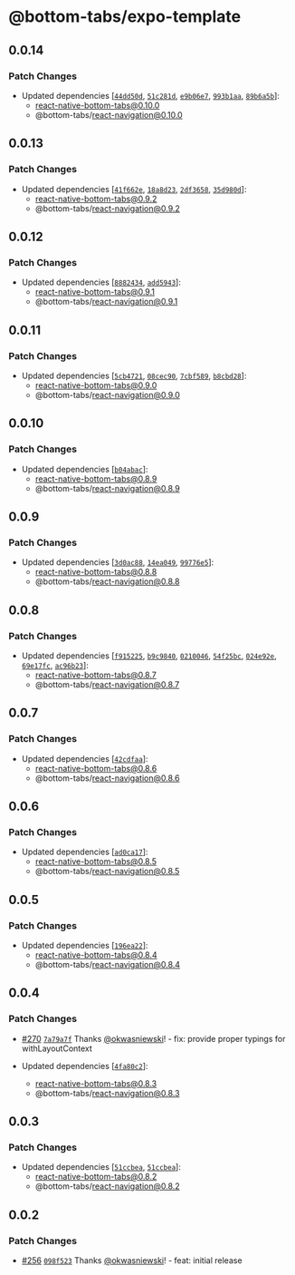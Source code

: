 # @bottom-tabs/expo-template

## 0.0.14

### Patch Changes

- Updated dependencies [[`44dd50d`](https://github.com/callstackincubator/react-native-bottom-tabs/commit/44dd50d3467a8a6bbec78ba9ff11bdd1cf0b55d1), [`51c281d`](https://github.com/callstackincubator/react-native-bottom-tabs/commit/51c281d0447c1388ff24417692c1f8c2d5861730), [`e9b06e7`](https://github.com/callstackincubator/react-native-bottom-tabs/commit/e9b06e784314ca8f71376c0a247c6cba83ec1597), [`993b1aa`](https://github.com/callstackincubator/react-native-bottom-tabs/commit/993b1aa53a6661a927856f1d3a6d808a846f0c1e), [`89b6a5b`](https://github.com/callstackincubator/react-native-bottom-tabs/commit/89b6a5b67b3acde71aa8e44d24b2dfe296ded8bf)]:
  - react-native-bottom-tabs@0.10.0
  - @bottom-tabs/react-navigation@0.10.0

## 0.0.13

### Patch Changes

- Updated dependencies [[`41f662e`](https://github.com/callstackincubator/react-native-bottom-tabs/commit/41f662e72d4ea73b7859b40fac926caf3c360ad5), [`18a8d23`](https://github.com/callstackincubator/react-native-bottom-tabs/commit/18a8d233a00073997b2f714530ed0084a6e27d4e), [`2df3658`](https://github.com/callstackincubator/react-native-bottom-tabs/commit/2df36583a22f93558b89cfbd38e2ae876b959c59), [`35d980d`](https://github.com/callstackincubator/react-native-bottom-tabs/commit/35d980d8eca62e461999894fb145ed634b1a19bb)]:
  - react-native-bottom-tabs@0.9.2
  - @bottom-tabs/react-navigation@0.9.2

## 0.0.12

### Patch Changes

- Updated dependencies [[`8882434`](https://github.com/callstackincubator/react-native-bottom-tabs/commit/8882434f87c5fdf71678c770b24b5b7f30704abf), [`add5943`](https://github.com/callstackincubator/react-native-bottom-tabs/commit/add5943db8b806c5e374fa8926d1fbfa9634da2b)]:
  - react-native-bottom-tabs@0.9.1
  - @bottom-tabs/react-navigation@0.9.1

## 0.0.11

### Patch Changes

- Updated dependencies [[`5cb4721`](https://github.com/callstackincubator/react-native-bottom-tabs/commit/5cb47214b358cd281153b72528569d34cc5f6d36), [`08cec90`](https://github.com/callstackincubator/react-native-bottom-tabs/commit/08cec90a4da3c19e4112f3505b6a54789cea53c7), [`7cbf589`](https://github.com/callstackincubator/react-native-bottom-tabs/commit/7cbf58934fdc40724aba7a3d88e1425c144bedb0), [`b8cbd28`](https://github.com/callstackincubator/react-native-bottom-tabs/commit/b8cbd28702921036d627a04ad3e766fd0736d27c)]:
  - react-native-bottom-tabs@0.9.0
  - @bottom-tabs/react-navigation@0.9.0

## 0.0.10

### Patch Changes

- Updated dependencies [[`b04abac`](https://github.com/callstackincubator/react-native-bottom-tabs/commit/b04abac17170a6fc55ab8a9adc860a938ab3a1ce)]:
  - react-native-bottom-tabs@0.8.9
  - @bottom-tabs/react-navigation@0.8.9

## 0.0.9

### Patch Changes

- Updated dependencies [[`3d0ac88`](https://github.com/callstackincubator/react-native-bottom-tabs/commit/3d0ac88582dd59c56782d840587054b099fcb8d1), [`14ea049`](https://github.com/callstackincubator/react-native-bottom-tabs/commit/14ea049e2e1061bc5a5577155f0010438af46720), [`99776e5`](https://github.com/callstackincubator/react-native-bottom-tabs/commit/99776e527a640914aa6a702aeb8d8ebce8af8f32)]:
  - react-native-bottom-tabs@0.8.8
  - @bottom-tabs/react-navigation@0.8.8

## 0.0.8

### Patch Changes

- Updated dependencies [[`f915225`](https://github.com/callstackincubator/react-native-bottom-tabs/commit/f915225fd403e5b045691616b490de6b81bbca5a), [`b9c9840`](https://github.com/callstackincubator/react-native-bottom-tabs/commit/b9c9840763b0f734aeb59735452b233564faa937), [`0210046`](https://github.com/callstackincubator/react-native-bottom-tabs/commit/0210046a5551748dba113c7450b929e45b98eb7c), [`54f25bc`](https://github.com/callstackincubator/react-native-bottom-tabs/commit/54f25bce631c640bae8f98a76ae3934629e305f1), [`024e92e`](https://github.com/callstackincubator/react-native-bottom-tabs/commit/024e92e2708eb076079d9eedddb79eeae4c2af9e), [`69e17fc`](https://github.com/callstackincubator/react-native-bottom-tabs/commit/69e17fcdc4a81bfa9f68d11235602bfb6237a2c9), [`ac96b23`](https://github.com/callstackincubator/react-native-bottom-tabs/commit/ac96b2368c2c0cc0ca971b4f5059b20eaa805c33)]:
  - react-native-bottom-tabs@0.8.7
  - @bottom-tabs/react-navigation@0.8.7

## 0.0.7

### Patch Changes

- Updated dependencies [[`42cdfaa`](https://github.com/callstackincubator/react-native-bottom-tabs/commit/42cdfaac1b7168409fa366526d067add71304030)]:
  - react-native-bottom-tabs@0.8.6
  - @bottom-tabs/react-navigation@0.8.6

## 0.0.6

### Patch Changes

- Updated dependencies [[`ad0ca17`](https://github.com/callstackincubator/react-native-bottom-tabs/commit/ad0ca17855a7507d68bf92e651323339ae674695)]:
  - react-native-bottom-tabs@0.8.5
  - @bottom-tabs/react-navigation@0.8.5

## 0.0.5

### Patch Changes

- Updated dependencies [[`196ea22`](https://github.com/callstackincubator/react-native-bottom-tabs/commit/196ea2224f041f195fd10c5b611818aab4d799ca)]:
  - react-native-bottom-tabs@0.8.4
  - @bottom-tabs/react-navigation@0.8.4

## 0.0.4

### Patch Changes

- [#270](https://github.com/callstackincubator/react-native-bottom-tabs/pull/270) [`7a79a7f`](https://github.com/callstackincubator/react-native-bottom-tabs/commit/7a79a7f4c6f8326ae55d2e2bea8b4f95e6b55d1d) Thanks [@okwasniewski](https://github.com/okwasniewski)! - fix: provide proper typings for withLayoutContext

- Updated dependencies [[`4fa80c2`](https://github.com/callstackincubator/react-native-bottom-tabs/commit/4fa80c2ed7d838d0a3feaa445939e365b7770b54)]:
  - react-native-bottom-tabs@0.8.3
  - @bottom-tabs/react-navigation@0.8.3

## 0.0.3

### Patch Changes

- Updated dependencies [[`51ccbea`](https://github.com/callstackincubator/react-native-bottom-tabs/commit/51ccbeafca6784a2f1c86a64cb8c71236abb1489), [`51ccbea`](https://github.com/callstackincubator/react-native-bottom-tabs/commit/51ccbeafca6784a2f1c86a64cb8c71236abb1489)]:
  - react-native-bottom-tabs@0.8.2
  - @bottom-tabs/react-navigation@0.8.2

## 0.0.2

### Patch Changes

- [#256](https://github.com/callstackincubator/react-native-bottom-tabs/pull/256) [`098f523`](https://github.com/callstackincubator/react-native-bottom-tabs/commit/098f523d195dbe010357d09ebcf71ff8484c25af) Thanks [@okwasniewski](https://github.com/okwasniewski)! - feat: initial release
